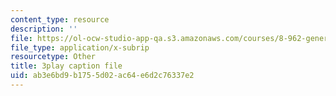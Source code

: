 ```yaml
---
content_type: resource
description: ''
file: https://ol-ocw-studio-app-qa.s3.amazonaws.com/courses/8-962-general-relativity-spring-2020/ab3e6bd9b1755d02ac64e6d2c76337e2_p_10lgn2BiI.vtt
file_type: application/x-subrip
resourcetype: Other
title: 3play caption file
uid: ab3e6bd9-b175-5d02-ac64-e6d2c76337e2
---
```

